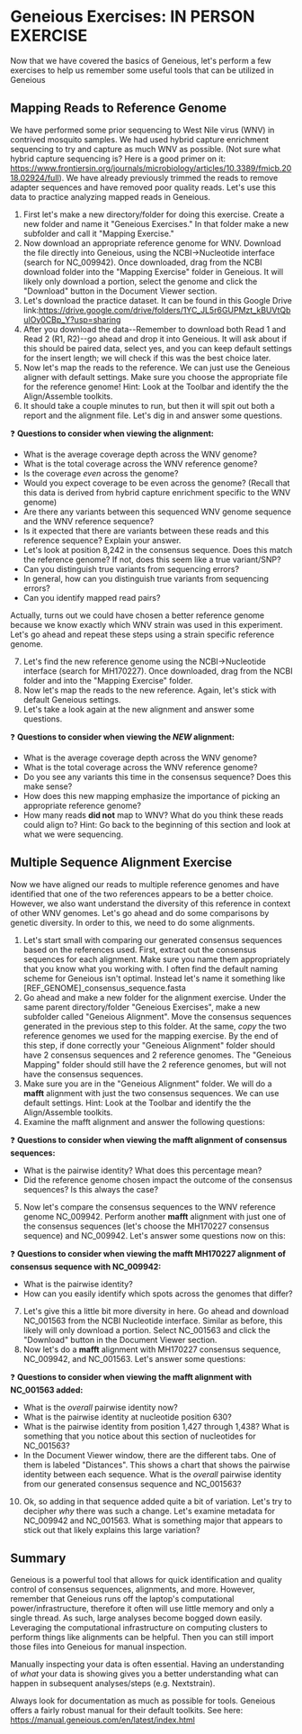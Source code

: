 # Geneious Exercises: IN PERSON EXERCISE
Now that we have covered the basics of Geneious, let's perform a few exercises to help us remember some useful tools that can be utilized in Geneious

## Mapping Reads to Reference Genome
We have performed some prior sequencing to West Nile virus (WNV) in contrived mosquito samples. We had used hybrid capture enrichment sequencing to try and capture as much WNV as possible. (Not sure what hybrid capture sequencing is? Here is a good primer on it: https://www.frontiersin.org/journals/microbiology/articles/10.3389/fmicb.2018.02924/full). We have already previously trimmed the reads to remove adapter sequences and have removed poor quality reads. Let's use this data to practice analyzing mapped reads in Geneious.

1. First let's make a new directory/folder for doing this exercise. Create a new folder and name it "Geneious Exercises." In that folder make a new subfolder and call it "Mapping Exercise."
2. Now download an appropriate reference genome for WNV. Download the file directly into Geneious, using the NCBI->Nucleotide interface (search for NC_009942). Once downloaded, drag from the NCBI download folder into the "Mapping Exercise" folder in Geneious. It will likely only download a portion, select the genome and click the "Download" button in the Document Viewer section.
3. Let's download the practice dataset. It can be found in this Google Drive  link:https://drive.google.com/drive/folders/1YC_JL5r6GUPMzt_kBUVtQbulOy0CBp_Y?usp=sharing
4. After you download the data--Remember to download both Read 1 and Read 2 (R1, R2)--go ahead and drop it into Geneious. It will ask about if this should be paired data, select yes, and you can keep default settings for the insert length; we will check if this was the best choice later.
5. Now let's map the reads to the reference. We can just use the Geneious aligner with default settings. Make sure you choose the appropriate file for the reference genome! Hint: Look at the Toolbar and identify the the Align/Assemble toolkits.
6. It should take a couple minutes to run, but then it will spit out both a report and the alignment file. Let's dig in and answer some questions.


:question: **Questions to consider when viewing the alignment:**
- What is the average coverage depth across the WNV genome?
- What is the total coverage across the WNV reference genome?
- Is the coverage *even* across the genome?
- Would you expect coverage to be even across the genome?  (Recall that this data is derived from hybrid capture enrichment specific to the WNV genome)
- Are there any variants between this sequenced WNV genome sequence and the WNV reference sequence?
- Is it expected that there are variants between these reads and this reference sequence?  Explain your answer.
- Let's look at position 8,242 in the consensus sequence. Does this match the reference genome? If not, does this seem like a true variant/SNP?
- Can you distinguish true variants from sequencing errors?
- In general, how can you distinguish true variants from sequencing errors?
- Can you identify mapped read pairs?

Actually, turns out we could have chosen a better reference genome because we know exactly which WNV strain was used in this experiment. Let's go ahead and repeat these steps using a strain specific reference genome.

7. Let's find the new reference genome using the NCBI->Nucleotide interface (search for MH170227). Once downloaded, drag from the NCBI folder and into the "Mapping Exercise" folder.
8. Now let's map the reads to the new reference. Again, let's stick with default Geneious settings.
9. Let's take a look again at the new alignment and answer some questions.

:question: **Questions to consider when viewing the _NEW_ alignment:**
- What is the average coverage depth across the WNV genome?
- What is the total coverage across the WNV reference genome?
- Do you see any variants this time in the consensus sequence? Does this make sense?
- How does this new mapping emphasize the importance of picking an appropriate reference genome?
- How many reads **did not** map to WNV? What do you think these reads could align to? Hint: Go back to the beginning of this section and look at what we were sequencing.

## Multiple Sequence Alignment Exercise
Now we have aligned our reads to multiple reference genomes and have identified that one of the two references appears to be a better choice. However, we also want understand the diversity of this reference in context of other WNV genomes. Let's go ahead and do some comparisons by genetic diversity. In order to this, we need to do some alignments. 

1. Let's start small with comparing our generated consensus sequences based on the references used. First, extract out the consensus sequences for each alignment. Make sure you name them appropriately that you know what you working with. I often find the default naming scheme for Geneious isn't optimal. Instead let's name it something like [REF_GENOME]_consensus_sequence.fasta
2. Go ahead and make a new folder for the alignment exercise. Under the same parent directory/folder "Geneious Exercises", make a new subfolder called "Geneious Alignment". Move the consensus sequences generated in the previous step to this folder. At the same, _copy_ the two reference genomes we used for the mapping exercise. By the end of this step, if done correctly your "Geneious Alignment" folder should have 2 consensus sequences and 2 reference genomes. The "Geneious Mapping" folder should still have the 2 reference genomes, but will not have the consensus sequences.
3. Make sure you are in the "Geneious Alignment" folder. We will do a **mafft** alignment with just the two consensus sequences. We can use default settings. Hint: Look at the Toolbar and identify the the Align/Assemble toolkits.
4. Examine the mafft alignment and answer the following questions:

:question: **Questions to consider when viewing the mafft alignment of consensus sequences:**

- What is the pairwise identity? What does this percentage mean?
- Did the reference genome chosen impact the outcome of the consensus sequences? Is this always the case? 

5. Now let's compare the consensus sequences to the WNV reference genome NC_009942. Perform another **mafft** alignment with just one of the consensus sequences (let's choose the MH170227 consensus sequence) and NC_009942. Let's answer some questions now on this:

:question: **Questions to consider when viewing the mafft MH170227 alignment of consensus sequence with NC_009942:**

- What is the pairwise identity?
- How can you easily identify which spots across the genomes that differ?

7. Let's give this a little bit more diversity in here. Go ahead and download NC_001563 from the NCBI Nucleotide interface. Similar as before, this likely will only download a portion. Select NC_001563 and click the "Download" button in the Document Viewer section.
8. Now let's do a **mafft** alignment with MH170227 consensus sequence, NC_009942, and NC_001563. Let's answer some questions:

:question: **Questions to consider when viewing the mafft alignment with NC_001563 added:**

- What is the *overall* pairwise identity now?
- What is the pairwise identity at nucleotide position 630?
- What is the pairwise identity from position 1,427 through 1,438? What is something that you notice about this section of nucleotides for NC_001563?
- In the Document Viewer window, there are the different tabs. One of them is labeled "Distances". This shows a chart that shows the pairwise identity between each sequence. What is the *overall* pairwise identity from our generated consensus sequence and NC_001563?

10. Ok, so adding in that sequence added quite a bit of variation. Let's try to decipher *why* there was such a change. Let's examine metadata for NC_009942 and NC_001563. What is something major that appears to stick out that likely explains this large variation?

## Summary
Geneious is a powerful tool that allows for quick identification and quality control of consensus sequences, alignments, and more. However, remember that Geneious runs off the laptop's computational power/infrastructure, therefore it often will use little memory and only a single thread. As such, large analyses become bogged down easily. Leveraging the computational infrastructure on computing clusters to perform things like alignments can be helpful. Then you can still import those files into Geneious for manual inspection. 

Manually inspecting your data is often essential. Having an understanding of *what* your data is showing gives you a better understanding what can happen in subsequent analyses/steps (e.g. Nextstrain). 

Always look for documentation as much as possible for tools. Geneious offers a fairly robust manual for their default toolkits. See here: https://manual.geneious.com/en/latest/index.html 

